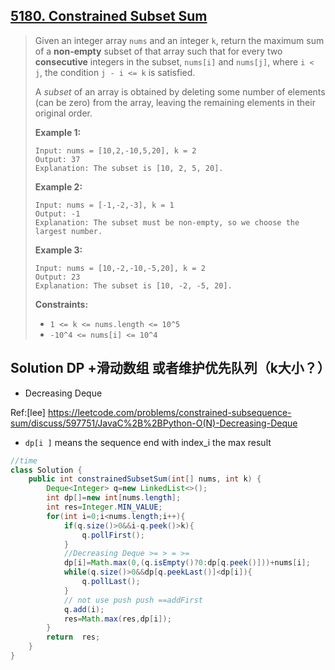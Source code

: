 ## [5180. Constrained Subset Sum](https://leetcode-cn.com/problems/constrained-subset-sum/)

> 
> Given an integer array `nums` and an integer `k`, return the maximum sum of a **non-empty** subset of that array such that for every two **consecutive** integers in the subset, `nums[i]` and `nums[j]`, where `i < j`, the condition `j - i <= k` is satisfied.
>
> A *subset* of an array is obtained by deleting some number of elements (can be zero) from the array, leaving the remaining elements in their original order.
>
>  **Example 1:**
>
> ```
>Input: nums = [10,2,-10,5,20], k = 2
> Output: 37
> Explanation: The subset is [10, 2, 5, 20].
> ```
> 
> **Example 2:**
>
> ```
>Input: nums = [-1,-2,-3], k = 1
> Output: -1
> Explanation: The subset must be non-empty, so we choose the largest number.
> ```
> 
> **Example 3:**
>
> ```
>Input: nums = [10,-2,-10,-5,20], k = 2
> Output: 23
> Explanation: The subset is [10, -2, -5, 20].
> ```
> 
> 
>
>  **Constraints:**
>
> - `1 <= k <= nums.length <= 10^5`
>- `-10^4 <= nums[i] <= 10^4`

## Solution DP +滑动数组 或者维护优先队列（k大小？）

* Decreasing  Deque

Ref:[lee] https://leetcode.com/problems/constrained-subsequence-sum/discuss/597751/JavaC%2B%2BPython-O(N)-Decreasing-Deque

* ```dp[i ]``` means the sequence end with index_i the max result

```java
//time 
class Solution {
    public int constrainedSubsetSum(int[] nums, int k) {
        Deque<Integer> q=new LinkedList<>();
        int dp[]=new int[nums.length];
        int res=Integer.MIN_VALUE;
        for(int i=0;i<nums.length;i++){
            if(q.size()>0&&i-q.peek()>k){
                q.pollFirst();
            }
            //Decreasing Deque >= > = >=
            dp[i]=Math.max(0,(q.isEmpty()?0:dp[q.peek()]))+nums[i];
            while(q.size()>0&&dp[q.peekLast()]<dp[i]){
                q.pollLast();
            }
            // not use push push ==addFirst
            q.add(i);
            res=Math.max(res,dp[i]);
        }
        return  res;
    }
}
```

